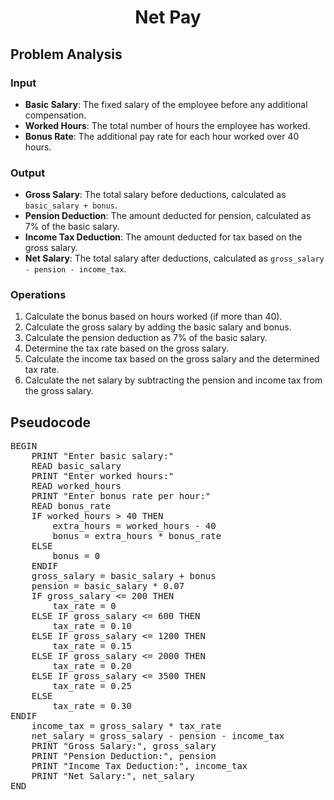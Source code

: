 <div align="center">
<h1> Net Pay </h1>
<div align="left">

<h2>Problem Analysis</h2>
    <h3>Input</h3>
    <ul>
        <li><strong>Basic Salary</strong>: The fixed salary of the employee before any additional compensation.</li>
        <li><strong>Worked Hours</strong>: The total number of hours the employee has worked.</li>
        <li><strong>Bonus Rate</strong>: The additional pay rate for each hour worked over 40 hours.</li>
    </ul>
    <h3>Output</h3>
    <ul>
        <li><strong>Gross Salary</strong>: The total salary before deductions, calculated as <code>basic_salary + bonus</code>.</li>
        <li><strong>Pension Deduction</strong>: The amount deducted for pension, calculated as 7% of the basic salary.</li>
        <li><strong>Income Tax Deduction</strong>: The amount deducted for tax based on the gross salary.</li>
        <li><strong>Net Salary</strong>: The total salary after deductions, calculated as <code>gross_salary - pension - income_tax</code>.</li>
    </ul>

  <h3>Operations</h3>
    <ol>
        <li>Calculate the bonus based on hours worked (if more than 40).</li>
        <li>Calculate the gross salary by adding the basic salary and bonus.</li>
        <li>Calculate the pension deduction as 7% of the basic salary.</li>
        <li>Determine the tax rate based on the gross salary.</li>
        <li>Calculate the income tax based on the gross salary and the determined tax rate.</li>
        <li>Calculate the net salary by subtracting the pension and income tax from the gross salary.</li>
    </ol>
    <h2>Pseudocode</h2>
    <pre>
BEGIN
    PRINT "Enter basic salary:"
    READ basic_salary
    PRINT "Enter worked hours:"
    READ worked_hours
    PRINT "Enter bonus rate per hour:"
    READ bonus_rate
    IF worked_hours > 40 THEN
        extra_hours = worked_hours - 40
        bonus = extra_hours * bonus_rate
    ELSE
        bonus = 0
    ENDIF
    gross_salary = basic_salary + bonus
    pension = basic_salary * 0.07
    IF gross_salary <= 200 THEN
        tax_rate = 0
    ELSE IF gross_salary <= 600 THEN
        tax_rate = 0.10
    ELSE IF gross_salary <= 1200 THEN
        tax_rate = 0.15
    ELSE IF gross_salary <= 2000 THEN
        tax_rate = 0.20
    ELSE IF gross_salary <= 3500 THEN
        tax_rate = 0.25
    ELSE
        tax_rate = 0.30
ENDIF
    income_tax = gross_salary * tax_rate
    net_salary = gross_salary - pension - income_tax
    PRINT "Gross Salary:", gross_salary
    PRINT "Pension Deduction:", pension
    PRINT "Income Tax Deduction:", income_tax
    PRINT "Net Salary:", net_salary
END
    </pre>
</body>
</html>

